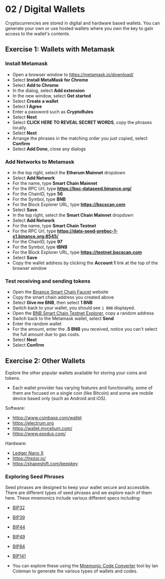 # 02 / Digital Wallets

Cryptocurrencies are stored in digital and hardware based wallets.  You can generate your own or use hosted wallets where you own the key to gain access to the wallet's contents.

## Exercise 1: Wallets with Metamask

### Install Metamask

- Open a browser window to https://metamask.io/download/
- Select **Install MetaMask for Chrome**
- Select **Add to Chrome**
- In the dialog, select **Add extension**
- In the new window, select **Get started**
- Select **Create a wallet**
- Select **I Agree**
- Enter a password such as **CryptoRules**
- Select **Next**
- Select **CLICK HERE TO REVEAL SECRET WORDS**, copy the phrases locally.
- Select **Next**
- Arrange the phrases in the matching order you just copied, select **Confirm**
- Select **Add Done**, close any dialogs

### Add Networks to Metamask

- In the top right, select the **Etherum Mainnet** dropdown
- Select **Add Network**
- For the name, type **Smart Chain Mainnet**
- For the RPC Url, type **https://bsc-dataseed.binance.org/**
- For the ChainID, type **56**
- For the Symbol, type **BNB**
- For the Block Explorer URL, type **https://bscscan.com**
- Select **Save**
- In the top right, select the **Smart Chain Mainnet** dropdown
- Select **Add Network**
- For the name, type **Smart Chain Testnet**
- For the RPC Url, type **https://data-seed-prebsc-1-s1.binance.org:8545/**
- For the ChainID, type **97**
- For the Symbol, type **tBNB**
- For the Block Explorer URL, type **https://testnet.bscscan.com**
- Select **Save**
- Copy the wallet address by clicking the **Account 1** link at the top of the browser window

### Test receiving and sending tokens

- Open the [Binance Smart Chain Faucet](https://testnet.binance.org/faucet-smart) website
- Copy the smart chain address you created above
- Select **Give me BNB**, then select **1 BNB**
- Switch back to your wallet, you should see `1 BNB` displayed.
- Open the [BNB Smart Chain Testnet Explorer](https://testnet.bscscan.com/), copy a random address
- Switch back to the Metamask wallet, select **Send**
- Enter the random wallet
- For the amount, enter the **.5 BNB** you received, notice you can't select the full amount due to gas costs.
- Select **Next**
- Select **Confirm**

## Exercise 2: Other Wallets

Explore the other popular wallets available for storing your coins and tokens.

- Each wallet provider has varying features and functionality, some of them are focused on a single coin (like Bitcoin) and some are mobile device based only (such as Android and iOS).

Software:

- https://www.coinbase.com/wallet
- https://electrum.org
- https://wallet.mycelium.com/
- https://www.exodus.com/

Hardware:

- [Ledger Nano X](https://secure.money.com/pr/sa58b80ad920?ap_referrer=https%3A%2F%2Fmoney.com%2Fbest-crypto-wallets%2F&apnavid=18f7b5267c3a4966fe7d0af61d1f8d24)
- https://trezor.io/
- https://shapeshift.com/keepkey

### Exploring Seed Phrases

Seed phrases are designed to keep your wallet secure and accessible.  There are different types of seed phrases and we explore each of them here.  These mnemonics include various different specs including:

- [BIP32](https://github.com/bitcoin/bips/blob/master/bip-0032.mediawiki)
- [BIP39](https://github.com/bitcoin/bips/blob/master/bip-0039.mediawiki)
- [BIP44](https://github.com/bitcoin/bips/blob/master/bip-0044.mediawiki)
- [BIP49](https://github.com/bitcoin/bips/blob/master/bip-0049.mediawiki)
- [BIP84](https://github.com/bitcoin/bips/blob/master/bip-0084.mediawiki)
- [BIP141](https://github.com/bitcoin/bips/blob/master/bip-0141.mediawiki)

- You can explore these using the [Mnemonic Code Converter](https://iancoleman.io/bip39/) tool by Ian Coleman to generate the various types of wallets and codes.
  